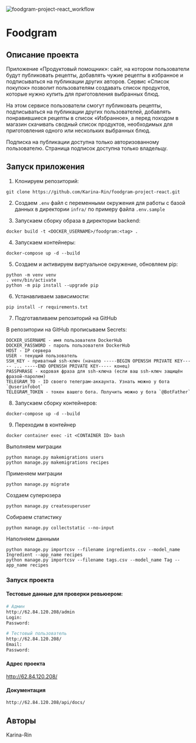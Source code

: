 ![foodgram-project-react_workflow](https://github.com/Karina-Rin/foodgram-project-react/workflows/foodgram-project-react_workflow.yml/badge.svg)

# Foodgram

## Описание проекта
Приложение «Продуктовый помощник»: сайт, на котором пользователи будут 
публиковать рецепты, добавлять чужие рецепты в избранное и подписываться на 
публикации других авторов. Сервис «Список покупок» позволит пользователям 
создавать список продуктов, которые нужно купить для приготовления выбранных 
блюд. 

На этом сервисе пользователи смогут публиковать рецепты, подписываться на 
публикации других пользователей, добавлять понравившиеся рецепты в список 
«Избранное», а перед походом в магазин скачивать сводный список продуктов, 
необходимых для приготовления одного или нескольких выбранных блюд.

Подписка на публикации доступна только авторизованному пользователю. Страница 
подписок доступна только владельцу.


## Запуск приложения

1. Клонируем репозиторий:
```
git clone https://github.com/Karina-Rin/foodgram-project-react.git
```

2. Создаем `.env` файл с переменными окружения для работы с базой данных в 
директории `infra/` по примеру файла `.env.sample`

3. Запускаем сборку образа в директории backend:
```
docker build -t <DOCKER_USERNAME>/foodgram:<tag> .
```

4. Запускаем контейнеры:
```
docker-compose up -d --build
```

5. Создаем и активируем виртуальное окружение, обновляем pip:
```
python -m venv venv
. venv/bin/activate
python -m pip install --upgrade pip
```

6. Устанавливаем зависимости:
```
pip install -r requirements.txt
```
7. Подготавливаем репозиторий на GitHub

В репозитории на GitHub прописываем Secrets:
```
DOCKER_USERNAME - имя пользователя DockerHub
DOCKER_PASSWORD - пароль пользователя DockerHub
HOST - IP сервера
USER - текущий пользователь
SSH_KEY - приватный ssh-ключ (начало -----BEGIN OPENSSH PRIVATE KEY----- ... -----END OPENSSH PRIVATE KEY----- конец)
PASSPHRASE - кодовая фраза для ssh-ключа (если ваш ssh-ключ защищён фразой-паролем)
TELEGRAM_TO - ID своего телеграм-аккаунта. Узнать можно у бота `@userinfobot`
TELEGRAM_TOKEN - токен вашего бота. Получить можно у бота `@BotFather`
```

8. Запускаем сборку контейнеров:
```
docker-compose up -d --build
```

9. Переходим в контейнер
```
docker container exec -it <CONTAINER ID> bash
```
Выполняем миграции
```
python manage.py makemigrations users
python manage.py makemigrations recipes
```
Применяем миграции
```
python manage.py migrate
```
Создаем суперюзера
```
python manage.py createsuperuser
```
Собираем статистику
```
python manage.py collectstatic --no-input
```
Наполняем данными
```
python manage.py importcsv --filename ingredients.csv --model_name Ingredient --app_name recipes
python manage.py importcsv --filename tags.csv --model_name Tag --app_name recipes
```

### Запуск проекта
#### Тестовые данные для проверки ревьюером:

```bash
# Админ
http://62.84.120.208/admin
Login: 
Password: 

# Тестовый пользователь
http://62.84.120.208/
Email: 
Password: 
```

#### Адрес проекта
http://62.84.120.208/

#### Документация
```
http://62.84.120.208/api/docs/
```

## Авторы
Karina-Rin